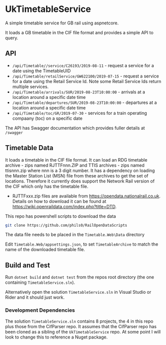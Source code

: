 # UkTimetableService
A simple timetable service for GB rail using aspnetcore.

It loads a GB timetable in the CIF file format and provides a simple API to query.

## API

* `/api/Timetable//service/C26193/2019-08-11`  - request a service for a date using the TimetableUID
* `/api/Timetable/retailService/GW622100/2019-07-15`   - request a service for a date using the Retail Service Id. Note some Retail Service Ids return multiple services.
* `/api/Timetable/arrivals/SUR/2019-08-23T10:00:00`   - arrivals at a location around a specific date time
* `/api/Timetable/departures/SUR/2019-08-23T10:00:00`   - departures at a location around a specific date time
* `/api/Timetable/toc/GR/2019-07-30`   - services for a train operating compaany (toc) on a specific date

The API has Swagger documentation which provides fuller details at `/swagger`

## Timetable Data

It loads a timetable in the CIF file format.  It can load an RDG timetable archive - zips named RJTTFnnn.ZIP and TTIS archives - zips named ttisnnn.zip where nnn is a 3 digit number.  It has a dependency on loading the Master Station List (MSN) file from these archives to get the set of locations. Therefore it currently does support the Network Rail version of the CIF which only has the timetable file. 

* RJTTFxxx.zip files are available from https://opendata.nationalrail.co.uk. Details on how to download it can be found at https://wiki.openraildata.com/index.php?title=DTD.

This repo has powershell scripts to download the data 
```bash
git clone https://github.com/phils0/RailOpenDataScripts
```
The data file needs to be placed in the `Timetable.Web\Data` directory

Edit `Timetable.Web/appsettings.json`, to set  `TimetableArchive` to match the name of the downloaded timetable file.

## Build and Test

Run `dotnet build` and `dotnet test` from the repos root directory (the one containing `TimetableService.sln`).

Alternatively open the solution `TimetableService.sln` in Visual Studio or Rider and it should just work.

### Development Dependencies

The solution `TimetableService.sln` contains 8 projects, the 4 in this repo plus those from the CifParser repo.  It assumes that the CifParser repo has been cloned as a sibling of the `UkTimetableService` repo.  At some point I will look to change this to reference a Nuget package.

